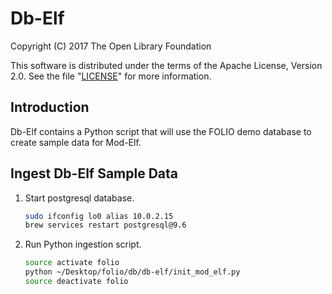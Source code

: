 # Db-Elf

Copyright (C) 2017 The Open Library Foundation

This software is distributed under the terms of the Apache License,
Version 2.0. See the file "[LICENSE](LICENSE)" for more information.

## Introduction

Db-Elf contains a Python script that will use the FOLIO demo database to create sample data for Mod-Elf.

## Ingest Db-Elf Sample Data

1. Start postgresql database.
    ```bash
    sudo ifconfig lo0 alias 10.0.2.15
    brew services restart postgresql@9.6
    ```
1. Run Python ingestion script.
    ```bash
    source activate folio
    python ~/Desktop/folio/db/db-elf/init_mod_elf.py
    source deactivate folio
    ```
